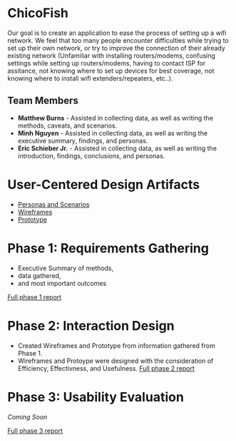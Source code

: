 # ChicoFish

Our goal is to create an application to ease the process of setting up a wifi network.  We feel that too many people encounter difficulties while trying to set up their own network, or try to improve the connection of their already existing network (Unfamiliar with installing routers/modems, confusing settings while setting up routers/modems, having to contact ISP for assitance, not knowing where to set up devices for best coverage, not knowing where to install wifi extenders/repeaters, etc..).

## Team Members

* **Matthew Burns** - Assisted in collecting data, as well as writing the methods, caveats, and scenarios.
* **Minh Nguyen** - Assisted in collecting data, as well as writing the executive summary, findings, and personas.
* **Eric Schieber Jr.** - Assisted in collecting data, as well as writing the introduction, findings, conclusions, and personas.

# User-Centered Design Artifacts

* [Personas and Scenarios](personas-scenarios.md)
* [Wireframes](https://drive.google.com/drive/folders/1di8XSH2NeVlfOoIbexIJtlIAx3oENKbA?usp=sharing)
* [Prototype](https://xd.adobe.com/view/8dadd589-8653-4172-8b1c-1c1d78503e0c-d8fe/)

# Phase 1: Requirements Gathering

* Executive Summary of methods,
* data gathered,
* and most important outcomes

[Full phase 1 report](phase1/)

# Phase 2: Interaction Design

* Created Wireframes and Prototype from information gathered from Phase 1.
* Wireframes and Protoype were designed with the consideration of Efficiency, Effectivness, and Usefulness.
[Full phase 2 report](phase2/)

# Phase 3: Usability Evaluation

*Coming Soon*

[Full phase 3 report](phase3/)
